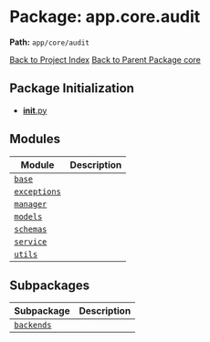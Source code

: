 # Package: app.core.audit

**Path:** `app/core/audit`

[Back to Project Index](../../../../index.md)
[Back to Parent Package core](../index.md)

## Package Initialization
- [__init__.py](init.md)

## Modules

| Module | Description |
| --- | --- |
| [`base`](base.md) |  |
| [`exceptions`](exceptions.md) |  |
| [`manager`](manager.md) |  |
| [`models`](models.md) |  |
| [`schemas`](schemas.md) |  |
| [`service`](service.md) |  |
| [`utils`](utils.md) |  |

## Subpackages

| Subpackage | Description |
| --- | --- |
| [`backends`](backends/index.md) |  |

